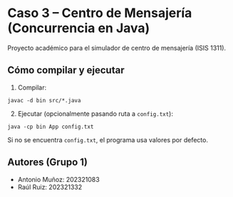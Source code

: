 # Caso 3 – Centro de Mensajería (Concurrencia en Java)

Proyecto académico para el simulador de centro de mensajería (ISIS 1311).

## Cómo compilar y ejecutar

1) Compilar:

```
javac -d bin src/*.java
```

2) Ejecutar (opcionalmente pasando ruta a `config.txt`):

```
java -cp bin App config.txt
```

Si no se encuentra `config.txt`, el programa usa valores por defecto.

## Autores (Grupo 1)
- Antonio Muñoz: 202321083
- Raúl Ruiz: 202321332

